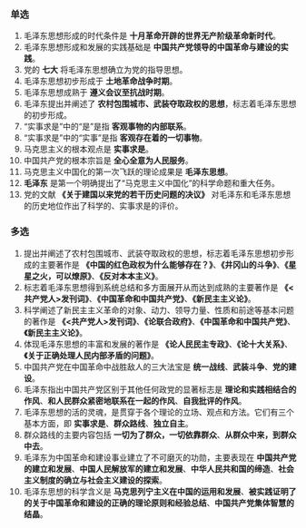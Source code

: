 ### 单选

1. 毛泽东思想形成的时代条件是 **十月革命开辟的世界无产阶级革命新时代**。
2. 毛泽东思想形成和发展的实践基础是 **中国共产党领导的中国革命与建设的实践**。
3. 党的 **七大** 将毛泽东思想确立为党的指导思想。
4. 毛泽东思想初步形成于 **土地革命战争时期**。
5. 毛泽东思想成熟于 **遵义会议至抗战时期**。
6. 毛泽东提出并阐述了 **农村包围城市、武装夺取政权的思想**，标志着毛泽东思想的初步形成。
7. “实事求是”中的“是”是指 **客观事物的内部联系**。
8. “实事求是”中的“实事”是指 **客观存在着的一切事物**。
9. 马克思主义的根本观点是 **实事求是**。
10. 中国共产党的根本宗旨是 **全心全意为人民服务**。
11. 马克思主义中国化的第一次飞跃的理论成果是 **毛泽东思想**。
12. **毛泽东** 是第一个明确提出了“马克思主义中国化”的科学命题和重大任务。
13. 党的文献 **《关于建国以来党的若干历史问题的决议》** 对毛泽东和毛泽东思想的历史地位作出了科学的、实事求是的评价。

### 多选

1. 提出并阐述了农村包围城市、武装夺取政权的思想，标志着毛泽东思想初步形成的主要著作是 **《中国的红色政权为什么能够存在？》**、**《井冈山的斗争》**、**《星星之火，可以燎原》**、**《反对本本主义》**。
2. 标志着毛泽东思想得到系统总结和多方面展开从而达到成熟的主要著作是 **《<共产党人>发刊词》**、**《中国革命和中国共产党》**、**《新民主主义论》**。
3. 科学阐述了新民主主义革命的对象、动力、领导力量、性质和前途等基本问题的著作是 **《<共产党人>发刊词》**、**《论联合政府》**、**《中国革命和中国共产党》**、**《新民主主义论》**。
4. 体现毛泽东思想的丰富和发展的著作是 **《论人民民主专政》**、**《论十大关系》**、**《关于正确处理人民内部矛盾的问题》**。
5. 中国共产党在中国革命中战胜敌人的三大法宝是 **统一战线**、**武装斗争**、**党的建设**。
6. 毛泽东指出中国共产党区别于其他任何政党的显著标志是 **理论和实践相结合的作风**、**和人民群众紧密地联系在一起的作风**、**自我批评的作风**。
7. 毛泽东思想的活的灵魂，是贯穿于各个理论的立场、观点和方法。它们有三个基本方面，即 **实事求是**、**群众路线**、**独立自主**。
8. 群众路线的主要内容包括 **一切为了群众，一切依靠群众**、**从群众中来，到群众中去**。
9. 毛泽东为中国革命和建设事业建立了不可磨灭的功勋，主要表现在 **中国共产党的建立和发展**、**中国人民解放军的建立和发展**、**中华人民共和国的缔造**、**社会主义制度的确立与社会主义建设的探索**。
10. 毛泽东思想的科学含义是 **马克思列宁主义在中国的运用和发展**、**被实践证明了的关于中国革命和建设的正确的理论原则和经验总结**、**中国共产党集体智慧的结晶**。